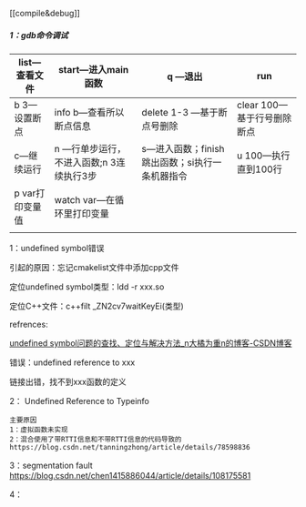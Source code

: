 [[compile&debug]]

##### 1：gdb命令调试

| list—查看文件  | start—进入main函数           | q —退出                        | run                |
| ---------- | ------------------------ | ---------------------------- | ------------------ |
| b 3—设置断点   | info b—查看所以断点信息          | delete 1-3 —基于断点号删除          | clear 100—基于行号删除断点 |
| c—继续运行     | n —行单步运行，不进入函数;n 3连续执行3步 | s—进入函数；finish跳出函数；si执行一条机器指令 | u 100—执行直到100行     |
| p var打印变量值 | watch var—在循环里打印变量       |                              |                    |
|            |                          |                              |                    |

1：undefined symbol错误

引起的原因：忘记cmakelist文件中添加cpp文件

定位undefined symbol类型：ldd -r xxx.so

定位C++文件：c++filt   _ZN2cv7waitKeyEi(类型)

refrences:

[undefined symbol问题的查找、定位与解决方法_n大橘为重n的博客-CSDN博客](https://blog.csdn.net/buknow/article/details/96130049?spm=1001.2101.3001.6650.2&utm_medium=distribute.pc_relevant.none-task-blog-2%7Edefault%7ECTRLIST%7ERate-2-96130049-blog-108647920.pc_relevant_landingrelevant&depth_1-utm_source=distribute.pc_relevant.none-task-blog-2%7Edefault%7ECTRLIST%7ERate-2-96130049-blog-108647920.pc_relevant_landingrelevant&utm_relevant_index=3)

错误：undefined reference to xxx

链接出错，找不到xxx函数的定义

2： Undefined Reference to Typeinfo

```textile
主要原因
1：虚拟函数未实现
2：混合使用了带RTTI信息和不带RTTI信息的代码导致的
https://blog.csdn.net/tanningzhong/article/details/78598836
```

3：segmentation fault
https://blog.csdn.net/chen1415886044/article/details/108175581

4：